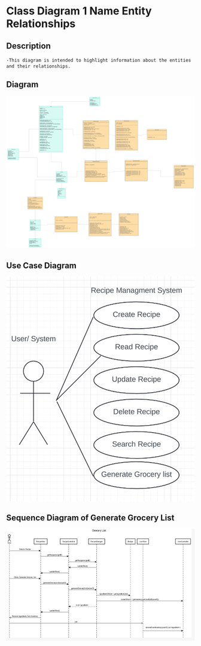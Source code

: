 # Class Diagram 1 Name Entity Relationships

## Description
    -This diagram is intended to highlight information about the entities and their relationships.
## Diagram

![Class Diagram](../images/classDiagram.png)

## Use Case Diagram
![Use Case](../images/useCaseDiagram.png)

## Sequence Diagram of Generate Grocery List
![GroceryList](../images/sequenceDiagramGenGroceryList.jpg)